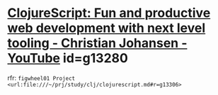 
# [ClojureScript: Fun and productive web development with next level tooling - Christian Johansen - YouTube](https://www.youtube.com/watch?v=yFVk3D76wQw) id=g13280

rfr: `figwheel01 Project <url:file:///~/prj/study/clj/clojurescript.md#r=g13306>`

